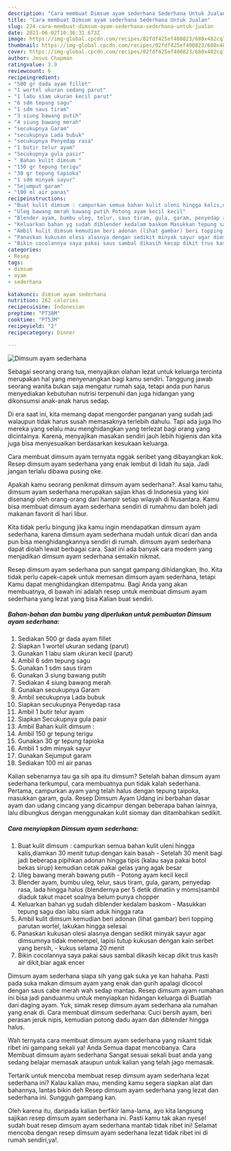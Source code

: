 ```yaml
---
description: "Cara membuat Dimsum ayam sederhana Sederhana Untuk Jualan"
title: "Cara membuat Dimsum ayam sederhana Sederhana Untuk Jualan"
slug: 224-cara-membuat-dimsum-ayam-sederhana-sederhana-untuk-jualan
date: 2021-06-02T10:36:31.673Z
image: https://img-global.cpcdn.com/recipes/02fdf425ef400823/680x482cq70/dimsum-ayam-sederhana-foto-resep-utama.jpg
thumbnail: https://img-global.cpcdn.com/recipes/02fdf425ef400823/680x482cq70/dimsum-ayam-sederhana-foto-resep-utama.jpg
cover: https://img-global.cpcdn.com/recipes/02fdf425ef400823/680x482cq70/dimsum-ayam-sederhana-foto-resep-utama.jpg
author: Jesus Chapman
ratingvalue: 3.9
reviewcount: 6
recipeingredient:
- "500 gr dada ayam fillet"
- "1 wortel ukuran sedang parut"
- "1 labu siam ukuran kecil parut"
- "6 sdm tepung sagu"
- "1 sdm saus tiram"
- "3 siung bawang putih"
- "4 siung bawang merah"
- "secukupnya Garam"
- "secukupnya Lada bubuk"
- "secukupnya Penyedap rasa"
- "1 butir telur ayam"
- "Secukupnya gula pasir"
- " Bahan kulit dimsum "
- "150 gr tepung terigu"
- "30 gr tepung tapioka"
- "1 sdm minyak sayur"
- "Sejumput garam"
- "100 ml air panas"
recipeinstructions:
- "Buat kulit dimsum : campurkan semua bahan kulit uleni hingga kalis,diamkan 30 menit tutup dengan kain basah Setelah 30 menit bagi jadi beberapa pipihkan adonan hingga tipis (kalau saya pakai botol bekas sirup) kemudian cetak pakai gelas yang agak besar"
- "Uleg bawang merah bawang putih Potong ayam kecil kecil"
- "Blender ayam, bumbu uleg, telur, saus tiram, gula, garam, penyedap rasa, lada hingga halus (blendernya per 5 detik dimatiin y moms)sambil diaduk takut macet soalnya belum punya chopper"
- "Keluarkan bahan yg sudah diblender kedalam baskom Masukkan tepung sagu dan labu siam aduk hingga rata"
- "Ambil kulit dimsum kemudian beri adonan (lihat gambar) beri topping parutan wortel, lakukan hingga selesai"
- "Panaskan kukusan olesi alasnya dengan sedikit minyak sayur agar dimsumnya tidak menempel, lapisi tutup kukusan dengan kain serbet yang bersih, kukus selama 20 menit"
- "Bikin cocolannya saya pakai saus sambal dikasih kecap dikit trus kasih air dikit,biar agak encer"
categories:
- Resep
tags:
- dimsum
- ayam
- sederhana

katakunci: dimsum ayam sederhana 
nutrition: 262 calories
recipecuisine: Indonesian
preptime: "PT38M"
cooktime: "PT53M"
recipeyield: "2"
recipecategory: Dinner

---
```



![Dimsum ayam sederhana](https://img-global.cpcdn.com/recipes/02fdf425ef400823/680x482cq70/dimsum-ayam-sederhana-foto-resep-utama.jpg)

Sebagai seorang orang tua, menyajikan olahan lezat untuk keluarga tercinta merupakan hal yang menyenangkan bagi kamu sendiri. Tanggung jawab seorang  wanita bukan saja mengatur rumah saja, tetapi anda pun harus menyediakan kebutuhan nutrisi terpenuhi dan juga hidangan yang dikonsumsi anak-anak harus sedap.

Di era  saat ini, kita memang dapat mengorder panganan yang sudah jadi walaupun tidak harus susah memasaknya terlebih dahulu. Tapi ada juga lho mereka yang selalu mau menghidangkan yang terlezat bagi orang yang dicintainya. Karena, menyajikan masakan sendiri jauh lebih higienis dan kita juga bisa menyesuaikan berdasarkan kesukaan keluarga. 

Cara membuat dimsum ayam ternyata nggak seribet yang dibayangkan kok. Resep dimsum ayam sederhana yang enak lembut di lidah itu saja. Jadi jangan terlalu dibawa pusing oke.

Apakah kamu seorang penikmat dimsum ayam sederhana?. Asal kamu tahu, dimsum ayam sederhana merupakan sajian khas di Indonesia yang kini disenangi oleh orang-orang dari hampir setiap wilayah di Nusantara. Kamu bisa membuat dimsum ayam sederhana sendiri di rumahmu dan boleh jadi makanan favorit di hari libur.

Kita tidak perlu bingung jika kamu ingin mendapatkan dimsum ayam sederhana, karena dimsum ayam sederhana mudah untuk dicari dan anda pun bisa menghidangkannya sendiri di rumah. dimsum ayam sederhana dapat diolah lewat berbagai cara. Saat ini ada banyak cara modern yang menjadikan dimsum ayam sederhana semakin nikmat.

Resep dimsum ayam sederhana pun sangat gampang dihidangkan, lho. Kita tidak perlu capek-capek untuk memesan dimsum ayam sederhana, tetapi Kamu dapat menghidangkan ditempatmu. Bagi Anda yang akan membuatnya, di bawah ini adalah resep untuk membuat dimsum ayam sederhana yang lezat yang bisa Kalian buat sendiri.

<!--inarticleads1-->

##### Bahan-bahan dan bumbu yang diperlukan untuk pembuatan Dimsum ayam sederhana:

1. Sediakan 500 gr dada ayam fillet
1. Siapkan 1 wortel ukuran sedang (parut)
1. Gunakan 1 labu siam ukuran kecil (parut)
1. Ambil 6 sdm tepung sagu
1. Gunakan 1 sdm saus tiram
1. Gunakan 3 siung bawang putih
1. Sediakan 4 siung bawang merah
1. Gunakan secukupnya Garam
1. Ambil secukupnya Lada bubuk
1. Siapkan secukupnya Penyedap rasa
1. Ambil 1 butir telur ayam
1. Siapkan Secukupnya gula pasir
1. Ambil  Bahan kulit dimsum :
1. Ambil 150 gr tepung terigu
1. Gunakan 30 gr tepung tapioka
1. Ambil 1 sdm minyak sayur
1. Gunakan Sejumput garam
1. Sediakan 100 ml air panas


Kalian sebenarnya tau ga sih apa itu dimsum? Setelah bahan dimsum ayam sederhana terkumpul, cara membuatnya pun tidak kalah sederhana. Pertama, campurkan ayam yang telah halus dengan tepung taipoka, masukkan garam, gula. Resep Dimsum Ayam Udang ini berbahan dasar ayam dan udang cincang yang dicampur dengan beberapa bahan lainnya, lalu dibungkus dengan menggunakan kulit siomay dan ditambahkan sedikit. 

<!--inarticleads2-->

##### Cara menyiapkan Dimsum ayam sederhana:

1. Buat kulit dimsum : campurkan semua bahan kulit uleni hingga kalis,diamkan 30 menit tutup dengan kain basah - Setelah 30 menit bagi jadi beberapa pipihkan adonan hingga tipis (kalau saya pakai botol bekas sirup) kemudian cetak pakai gelas yang agak besar
1. Uleg bawang merah bawang putih - Potong ayam kecil kecil
1. Blender ayam, bumbu uleg, telur, saus tiram, gula, garam, penyedap rasa, lada hingga halus (blendernya per 5 detik dimatiin y moms)sambil diaduk takut macet soalnya belum punya chopper
1. Keluarkan bahan yg sudah diblender kedalam baskom - Masukkan tepung sagu dan labu siam aduk hingga rata
1. Ambil kulit dimsum kemudian beri adonan (lihat gambar) beri topping parutan wortel, lakukan hingga selesai
1. Panaskan kukusan olesi alasnya dengan sedikit minyak sayur agar dimsumnya tidak menempel, lapisi tutup kukusan dengan kain serbet yang bersih, - kukus selama 20 menit
1. Bikin cocolannya saya pakai saus sambal dikasih kecap dikit trus kasih air dikit,biar agak encer


Dimsum ayam sederhana siapa sih yang gak suka ye kan hahaha. Pasti pada suka makan dimsum ayam yang enak dan gurih apalagi dicocol dengan saus cabe merah wah sedap mantap. Resep dimsum ayam rumahan ini bisa jadi panduanmu untuk menyiapkan hidangan keluarga di Buatlah dari daging ayam. Yuk, simak resep dimsum ayam sederhana ala rumahan yang enak di. Cara membuat dimsum sederhana: Cuci bersih ayam, beri perasan jeruk nipis, kemudian potong dadu ayam dan diblender hingga halus. 

Wah ternyata cara membuat dimsum ayam sederhana yang nikamt tidak ribet ini gampang sekali ya! Anda Semua dapat mencobanya. Cara Membuat dimsum ayam sederhana Sangat sesuai sekali buat anda yang sedang belajar memasak ataupun untuk kalian yang telah jago memasak.

Tertarik untuk mencoba membuat resep dimsum ayam sederhana lezat sederhana ini? Kalau kalian mau, mending kamu segera siapkan alat dan bahannya, lantas bikin deh Resep dimsum ayam sederhana yang lezat dan sederhana ini. Sungguh gampang kan. 

Oleh karena itu, daripada kalian berfikir lama-lama, ayo kita langsung sajikan resep dimsum ayam sederhana ini. Pasti kamu tak akan nyesel sudah buat resep dimsum ayam sederhana mantab tidak ribet ini! Selamat mencoba dengan resep dimsum ayam sederhana lezat tidak ribet ini di rumah sendiri,ya!.

